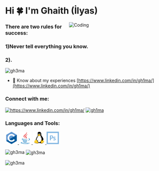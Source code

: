 <h1>Hi 🍀
I'm Ghaith (İlyas)</h1>
<img align="right" alt="Coding" width="300" src="https://media.tenor.com/GfSX-u7VGM4AAAAC/coding.gif">

<h3>There are two rules for success:</h3>
<h3>1)Never tell everything you know.</h3>
<h3>2).</h3>
<p align="left"> <img src="https://komarev.com/ghpvc/?username=gh3ma&label=Profile%20views&color=0e75b6&style=flat" alt="gh3ma" /></p>



- 📄 Know about my experiences [https://www.linkedin.com/in/gh1ma/](https://www.linkedin.com/in/gh1ma/)

<h3 align="left">Connect with me:</h3>
<p align="left">
<a href="https://linkedin.com/in/https://www.linkedin.com/in/gh1ma/" target="blank"><img align="center" src="https://raw.githubusercontent.com/rahuldkjain/github-profile-readme-generator/master/src/images/icons/Social/linked-in-alt.svg" alt="https://www.linkedin.com/in/gh1ma/" height="30" width="40" /></a>
<a href="https://instagram.com/gh1ma" target="blank"><img align="center" src="https://raw.githubusercontent.com/rahuldkjain/github-profile-readme-generator/master/src/images/icons/Social/instagram.svg" alt="gh1ma" height="30" width="40" /></a>
</p>

<h3 align="left">Languages and Tools:</h3>
<p align="left"> <a href="https://www.cprogramming.com/" target="_blank" rel="noreferrer"> <img src="https://raw.githubusercontent.com/devicons/devicon/master/icons/c/c-original.svg" alt="c" width="40" height="40"/> </a> <a href="https://www.java.com" target="_blank" rel="noreferrer"> <img src="https://raw.githubusercontent.com/devicons/devicon/master/icons/java/java-original.svg" alt="java" width="40" height="40"/> </a> <a href="https://www.linux.org/" target="_blank" rel="noreferrer"> <img src="https://raw.githubusercontent.com/devicons/devicon/master/icons/linux/linux-original.svg" alt="linux" width="40" height="40"/> </a> <a href="https://www.photoshop.com/en" target="_blank" rel="noreferrer"> <img src="https://raw.githubusercontent.com/devicons/devicon/master/icons/photoshop/photoshop-line.svg" alt="photoshop" width="40" height="40"/> </a> </p>

<p><img align="left" src="https://github-readme-stats.vercel.app/api/top-langs?username=gh3ma&show_icons=true&locale=en&layout=compact" alt="gh3ma" /></p>

<p>&nbsp;<img align="center" src="https://github-readme-stats.vercel.app/api?username=gh3ma&show_icons=true&locale=en" alt="gh3ma" /></p>

<p><img align="center" src="https://github-readme-streak-stats.herokuapp.com/?user=gh3ma&" alt="gh3ma" /></p>
